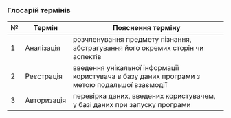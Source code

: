 ### Глосарій термінів

| №    | Термін | Пояснення терміну |
| ---- | -------| ------------------|
| 1    | Аналізація  | розчленування предмету пізнання, абстрагування його окремих сторін чи аспектів |
| 2    | Реєстрація  | введення унікальної інформації користувача в базу даних програми з метою подальшої взаємодії |
| 3    | Авторизація | перевірка даних, введених користувачем, у базі даних при запуску програми |
